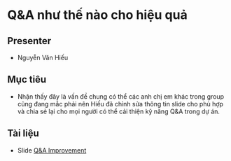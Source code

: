# Q&A như thế nào cho hiệu quả

## Presenter
- Nguyễn Văn Hiếu

## Mục tiêu
- Nhận thấy đây là vấn đề chung có thể các anh chị em khác trong group cũng đang mắc phải nên Hiếu đã chỉnh sửa thông tin slide cho phù hợp và chia sẻ lại cho mọi người có thể cải thiện kỹ năng Q&A trong dự án.

## Tài liệu
- Slide [Q&A Improvement](https://docs.google.com/presentation/d/1KxH8a6EF6d4Iw-5vEJjihgwUIlMSSI3v3qmluFFXsHU/edit#slide=id.g578dcad9b9_0_5)